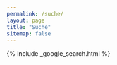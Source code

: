 ```yaml
---
permalink: /suche/
layout: page
title: "Suche"
sitemap: false
---
```


{% include _google_search.html %}
